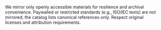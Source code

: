 We mirror only openly accessible materials for resilience and archival convenience.
Paywalled or restricted standards (e.g., ISO/IEC texts) are not mirrored; the catalog lists canonical references only.
Respect original licenses and attribution requirements.
